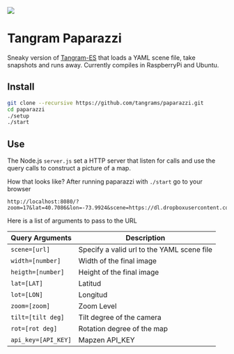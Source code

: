 ![](imgs/5846.jpg)

# Tangram Paparazzi

Sneaky version of [Tangram-ES](https://github.com/tangrams/tangram-es) that loads a YAML scene file, take snapshots and runs away. Currently compiles in RaspberryPi and Ubuntu.

## Install

```bash
git clone --recursive https://github.com/tangrams/paparazzi.git
cd paparazzi
./setup
./start
```

## Use

The Node.js `server.js` set a HTTP server that listen for calls and use the query calls to construct a picture of a map. 

How that looks like? After running paparazzi with `./start` go to your browser 

```
http://localhost:8080/?zoom=17&lat=40.7086&lon=-73.9924&scene=https://dl.dropboxusercontent.com/u/335522/openframe/tangram/blueprint.yaml
```

Here is a list of arguments to pass to the URL

| Query Arguments   | Description                                |
|-------------------|------------------------------------------|
| `scene=[url]`   | Specify a valid url to the YAML scene file |
| `width=[number]`  | Width of the final image |
| `heigth=[number]` | Height of the final image |
| `lat=[LAT]`       | Latitud    |
| `lot=[LON]`       | Longitud |
| `zoom=[zoom]`     | Zoom Level |
| `tilt=[tilt deg]` | Tilt degree of the camera |
| `rot=[rot deg]`   | Rotation degree of the map |
| `api_key=[API_KEY]` | Mapzen API_KEY |
